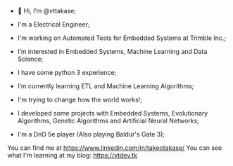 - 👋 Hi, I’m @vttakase;

- I'm a Electrical Engineer;
- I'm working on Automated Tests for Embedded Systems at Trimble Inc.;
- I’m interested in Embedded Systems, Machine Learning and Data Science;
- I have some python 3 experience;
- I’m currently learning ETL and Machine Learning Algorithms;
- I'm trying to change how the world works!;
- I developed some projects with Embedded Systems, Evolutionary Algorithms, Genetic Algorithms and Artificial Neural Networks;
- I'm a DnD 5e player (Also playing Baldur's Gate 3);

You can find me at https://www.linkedin.com/in/takeotakase/
You can see what I'm learning at my blog: https://vtdev.tk

